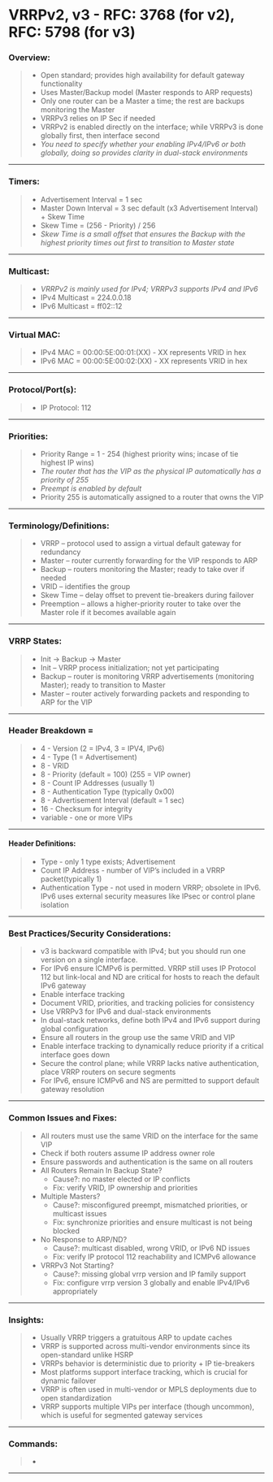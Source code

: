# VRRPv2, v3 - RFC: 3768 (for v2), RFC: 5798 (for v3)

### Overview:
> * Open standard; provides high availability for default gateway functionality
> * Uses Master/Backup model (Master responds to ARP requests)
> * Only one router can be a Master a time; the rest are backups monitoring the Master
> * VRRPv3 relies on IP Sec if needed
> * VRRPv2 is enabled directly on the interface; while VRRPv3 is done globally first, then interface second
> * *You need to specify whether your enabling IPv4/IPv6 or both globally, doing so provides 	  clarity in dual-stack environments*
---
### Timers:
> * Advertisement Interval = 1 sec
> * Master Down Interval = 3 sec default (x3 Advertisement Interval) + Skew Time
> * Skew Time = (256 - Priority) / 256
> * *Skew Time is a small offset that ensures the Backup with the highest priority times out first to transition to Master state*
---
### Multicast:	
> * *VRRPv2 is mainly used for IPv4; VRRPv3 supports IPv4 and IPv6*
> * IPv4 Multicast = 224.0.0.18
> * IPv6 Multicast = ff02::12
---
### Virtual MAC:
> * IPv4 MAC = 00:00:5E:00:01:(XX) - XX represents VRID in hex 
> * IPv6 MAC = 00:00:5E:00:02:(XX) - XX represents VRID in hex 
---
### Protocol/Port(s):
> * IP Protocol: 112
---
### Priorities:
> * Priority Range = 1 - 254 (highest priority wins; incase of tie highest IP wins)
> * *The router that has the VIP as the physical IP automatically has a priority of 255*
> * *Preempt is enabled by default*
> * Priority 255 is automatically assigned to a router that owns the VIP
---
### Terminology/Definitions:
> * VRRP – protocol used to assign a virtual default gateway for redundancy
> * Master – router currently forwarding for the VIP responds to ARP
> * Backup – routers monitoring the Master; ready to take over if needed
> * VRID – identifies the group
> * Skew Time – delay offset to prevent tie-breakers during failover
> * Preemption – allows a higher-priority router to take over the Master role if it becomes available again
---
### VRRP States:
> * Init → Backup → Master
> * Init – VRRP process initialization; not yet participating
> * Backup – router is monitoring VRRP advertisements (monitoring Master); ready to transition to Master
> * Master – router actively forwarding packets and responding to ARP for the VIP
---
### Header Breakdown = 
> * 4  - Version (2 = IPv4, 3 = IPV4, IPv6)
> * 4 - Type (1 = Advertisement)
> * 8 - VRID
> * 8 - Priority (default = 100) (255 = VIP owner)
> * 8 - Count IP Addresses (usually 1)
> * 8 - Authentication Type (typically 0x00)
> * 8 - Advertisement Interval (default = 1 sec)
> * 16 - Checksum for integrity
> * variable - one or more VIPs
---
#### Header Definitions:
> * Type - only 1 type exists; Advertisement
> * Count IP Address - number of VIP’s included in a VRRP packet(typically 1)
> * Authentication Type - not used in modern VRRP; obsolete in IPv6. IPv6 uses external security measures like IPsec or control plane isolation
---
### Best Practices/Security Considerations:
> * v3 is backward compatible with IPv4; but you should run one version on a single interface.
> * For IPv6 ensure ICMPv6 is permitted. VRRP still uses IP Protocol 112 but link-local and ND are critical for hosts to reach the default IPv6 gateway
> * Enable interface tracking
> * Document VRID, priorities, and tracking policies for consistency
> * Use VRRPv3 for IPv6 and dual-stack environments
> * In dual-stack networks, define both IPv4 and IPv6 support during global configuration
> * Ensure all routers in the group use the same VRID and VIP
> * Enable interface tracking to dynamically reduce priority if a critical interface goes down
> * Secure the control plane; while VRRP lacks native authentication, place VRRP routers on secure segments
> * For IPv6, ensure ICMPv6 and NS are permitted to support default gateway resolution
---
### Common Issues and Fixes:
> * All routers must use the same VRID on the interface for the same VIP
> * Check if both routers assume IP address owner role
> * Ensure passwords and authentication is the same on all routers
> * All Routers Remain In Backup State?
>   * Cause?: no master elected or IP conflicts
>   * Fix: verify VRID, IP ownership and priorities
> * Multiple Masters?
>   * Cause?: misconfigured preempt, mismatched priorities, or multicast issues
>   * Fix: synchronize priorities and ensure multicast is not being blocked
> * No Response to ARP/ND?
>   * Cause?: multicast disabled, wrong VRID, or IPv6 ND issues
>   * Fix: verify IP protocol 112 reachability and ICMPv6 allowance
> * VRRPv3 Not Starting?
>   * Cause?: missing global vrrp version and IP family support
>   * Fix: configure vrrp version 3 globally and enable IPv4/IPv6 appropriately
---
### Insights:
> * Usually VRRP triggers a gratuitous ARP to update caches
> * VRRP is supported across multi-vendor environments since its open-standard unlike HSRP
> * VRRPs behavior is deterministic due to priority + IP tie-breakers
> * Most platforms support interface tracking, which is crucial for dynamic failover
> * VRRP is often used in multi-vendor or MPLS deployments due to open standardization
> * VRRP supports multiple VIPs per interface (though uncommon), which is useful for segmented gateway services
---
### Commands:
> *
---

